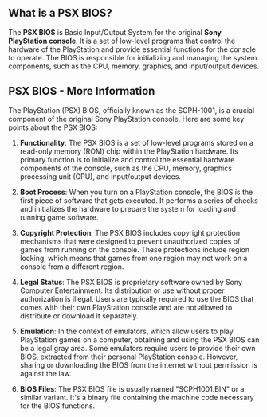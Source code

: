 ## What is a PSX BIOS?

The **PSX BIOS** is Basic Input/Output System for the original **Sony PlayStation console**. It is a set of low-level programs that control the hardware of the PlayStation and provide essential functions for the console to operate. The BIOS is responsible for initializing and managing the system components, such as the CPU, memory, graphics, and input/output devices.

## PSX BIOS - More Information

The PlayStation (PSX) BIOS, officially known as the SCPH-1001, is a crucial component of the original Sony PlayStation console. Here are some key points about the PSX BIOS:

1.  **Functionality**: The PSX BIOS is a set of low-level programs stored on a read-only memory (ROM) chip within the PlayStation hardware. Its primary function is to initialize and control the essential hardware components of the console, such as the CPU, memory, graphics processing unit (GPU), and input/output devices.
    
2.  **Boot Process**: When you turn on a PlayStation console, the BIOS is the first piece of software that gets executed. It performs a series of checks and initializes the hardware to prepare the system for loading and running game software.
    
3.  **Copyright Protection**: The PSX BIOS includes copyright protection mechanisms that were designed to prevent unauthorized copies of games from running on the console. These protections include region locking, which means that games from one region may not work on a console from a different region.
    
4.  **Legal Status**: The PSX BIOS is proprietary software owned by Sony Computer Entertainment. Its distribution or use without proper authorization is illegal. Users are typically required to use the BIOS that comes with their own PlayStation console and are not allowed to distribute or download it separately.
    
5.  **Emulation**: In the context of emulators, which allow users to play PlayStation games on a computer, obtaining and using the PSX BIOS can be a legal gray area. Some emulators require users to provide their own BIOS, extracted from their personal PlayStation console. However, sharing or downloading the BIOS from the internet without permission is against the law.
    
6.  **BIOS Files**: The PSX BIOS file is usually named "SCPH1001.BIN" or a similar variant. It's a binary file containing the machine code necessary for the BIOS functions.
